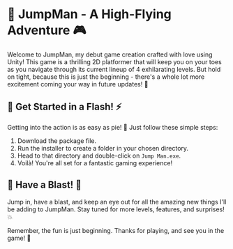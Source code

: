 # 🚀 JumpMan - A High-Flying Adventure 🎮

Welcome to JumpMan, my debut game creation crafted with love using Unity! This game is a thrilling 2D platformer that will keep you on your toes as you navigate through its current lineup of 4 exhilarating levels. But hold on tight, because this is just the beginning - there's a whole lot more excitement coming your way in future updates! 🌟

## 🎉 Get Started in a Flash! ⚡

Getting into the action is as easy as pie! 🥧 Just follow these simple steps:

1. Download the package file.
2. Run the installer to create a folder in your chosen directory.
3. Head to that directory and double-click on `Jump Man.exe`.
4. Voilà! You're all set for a fantastic gaming experience!

## 🎈 Have a Blast! 🎈

Jump in, have a blast, and keep an eye out for all the amazing new things I'll be adding to JumpMan. Stay tuned for more levels, features, and surprises! 💥

Remember, the fun is just beginning. Thanks for playing, and see you in the game! 🎉
